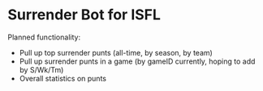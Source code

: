 # Surrender Bot for ISFL

Planned functionality:

* Pull up top surrender punts (all-time, by season, by team)
* Pull up surrender punts in a game (by gameID currently, hoping to add by S/Wk/Tm)
* Overall statistics on punts